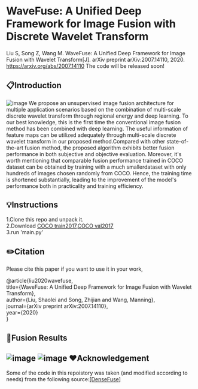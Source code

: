 WaveFuse: A Unified Deep Framework for Image Fusion with Discrete Wavelet Transform
=====
Liu S, Song Z, Wang M. WaveFuse: A Unified Deep Framework for Image Fusion with Wavelet Transform[J]. arXiv preprint arXiv:2007.14110, 2020.
https://arxiv.org/abs/2007.14110
The code will be released soon!

:clipboard:Introduction
-----

![image](https://github.com/moveERIC/WaveFuse/raw/master/figures/network.png)
We propose an unsupervised image fusion architecture for multiple application scenarios based on the combination of multi-scale discrete wavelet transform through regional energy  and deep learning. To our best knowledge, this is the first time the conventional image fusion method has been combined with deep learning. The useful information of feature maps can be utilized adequately through multi-scale discrete wavelet transform in our proposed method.Compared with other state-of-the-art fusion method, the proposed algorithm exhibits better fusion performance in both subjective and objective evaluation. Moreover, it's worth mentioning that comparable fusion performance trained in COCO dataset can be obtained by training with a much smallerdataset with only hundreds of images chosen randomly from COCO. Hence, the training time is shortened substantially, leading to the improvement of the model's performance both in practicality and training efficiency.

:bulb:Instructions
-----
1.Clone this repo and unpack it.<br>
2.Download [COCO train2017](http://images.cocodataset.org/zips/train2017.zip),[COCO val2017](http://images.cocodataset.org/zips/val2017.zip)<br>
3.run 'main.py'


:pencil2:Citation
-----
Please cite this paper if you want to use it in your work,

@article{liu2020wavefuse,<br>
  title={WaveFuse: A Unified Deep Framework for Image Fusion with Wavelet Transform},<br>
  author={Liu, Shaolei and Song, Zhijian and Wang, Manning},<br>
  journal={arXiv preprint arXiv:2007.14110},<br>
  year={2020}<br>
}

:triangular_flag_on_post:Fusion Results
-----
![image](https://github.com/moveERIC/WaveFuse/raw/master/figures/source_images.png)
![image](https://github.com/moveERIC/WaveFuse/raw/master/figures/fusion_results.png)
:heart:Acknowledgement
-----
Some of the code in this repoistory was taken (and modified according to needs) from the following source:[[DenseFuse]](https://github.com/xsxjtu/densefuse_pytorch)
